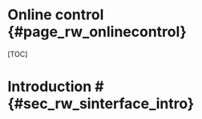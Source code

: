 Online control  {#page_rw_onlinecontrol}
==============

[TOC]

# Introduction # {#sec_rw_sinterface_intro}


